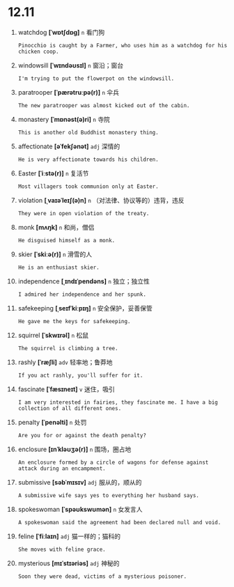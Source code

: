 # 12.11

1. watchdog **[ˈwɒtʃdɒɡ]** `n` 看门狗

   ```
   Pinocchio is caught by a Farmer, who uses him as a watchdog for his chicken coop.

   ```

2. windowsill **[ˈwɪndəʊsɪl]** `n` 窗沿；窗台

   ```
   I'm trying to put the flowerpot on the windowsill.

   ```

3. paratrooper **[ˈpærətruːpə(r)]** `n` 伞兵

   ```
   The new paratrooper was almost kicked out of the cabin.

   ```

4. monastery **[ˈmɒnəst(ə)ri]** `n` 寺院

   ```
   This is another old Buddhist monastery thing.

   ```

5. affectionate **[əˈfekʃənət]** `adj` 深情的

   ```
   He is very affectionate towards his children.

   ```

6. Easter **[ˈiːstə(r)]** `n` 复活节

   ```
   Most villagers took communion only at Easter.

   ```

7. violation **[ˌvaɪəˈleɪʃ(ə)n]** `n` （对法律、协议等的）违背，违反

   ```
   They were in open violation of the treaty.

   ```

8. monk **[mʌŋk]** `n` 和尚，僧侣

   ```
   He disguised himself as a monk.

   ```

9. skier **[ˈskiːə(r)]** `n` 滑雪的人

   ```
   He is an enthusiast skier.

   ```

10. independence **[ˌɪndɪˈpendəns]** `n` 独立；独立性

    ```
    I admired her independence and her spunk.

    ```

11. safekeeping **[ˌseɪfˈkiːpɪŋ]** `n` 安全保护，妥善保管

    ```
    He gave me the keys for safekeeping.

    ```

12. squirrel **[ˈskwɪrəl]** `n` 松鼠

    ```
    The squirrel is climbing a tree.

    ```

13. rashly **[ˈræʃli]** `adv` 轻率地；鲁莽地

    ```
    If you act rashly, you'll suffer for it.

    ```

14. fascinate **[ˈfæsɪneɪt]** `v` 迷住，吸引

    ```
    I am very interested in fairies, they fascinate me. I have a big collection of all different ones.

    ```

15. penalty **[ˈpenəlti]** `n` 处罚

    ```
    Are you for or against the death penalty?

    ```

16. enclosure **[ɪnˈkləʊʒə(r)]** `n` 围场，圈占地

    ```
    An enclosure formed by a circle of wagons for defense against attack during an encampment.

    ```

17. submissive **[səbˈmɪsɪv]** `adj` 服从的，顺从的

    ```
    A submissive wife says yes to everything her husband says.

    ```

18. spokeswoman **[ˈspəʊkswʊmən]** `n` 女发言人

    ```
    A spokeswoman said the agreement had been declared null and void.

    ```

19. feline **[ˈfiːlaɪn]** `adj` 猫一样的；猫科的

    ```
    She moves with feline grace.

    ```

20. mysterious **[mɪˈstɪəriəs]** `adj` 神秘的

    ```
    Soon they were dead, victims of a mysterious poisoner.

    ```
